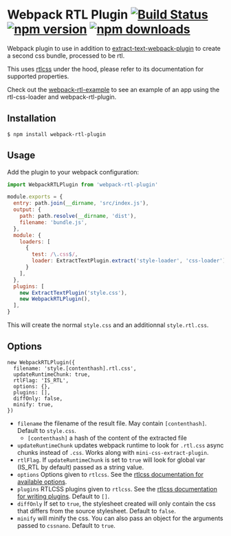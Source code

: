 # Webpack RTL Plugin [![Build Status](https://img.shields.io/travis/romainberger/webpack-rtl-plugin/master.svg?style=flat-square)](https://travis-ci.org/romainberger/webpack-rtl-plugin) [![npm version](https://img.shields.io/npm/v/webpack-rtl-plugin.svg?style=flat-square)](https://www.npmjs.com/package/webpack-rtl-plugin) [![npm downloads](https://img.shields.io/npm/dm/webpack-rtl-plugin.svg?style=flat-square)](https://www.npmjs.com/package/webpack-rtl-plugin)

Webpack plugin to use in addition to [extract-text-webpack-plugin](https://github.com/webpack/extract-text-webpack-plugin) to create a second css bundle, processed to be rtl.

This uses [rtlcss](https://github.com/MohammadYounes/rtlcss) under the hood, please refer to its documentation for supported properties.

Check out the [webpack-rtl-example](https://github.com/romainberger/webpack-rtl-example) to see an example of an app using the rtl-css-loader and webpack-rtl-plugin.

## Installation

```shell
$ npm install webpack-rtl-plugin
```

## Usage

Add the plugin to your webpack configuration:

```js
import WebpackRTLPlugin from 'webpack-rtl-plugin'

module.exports = {
  entry: path.join(__dirname, 'src/index.js'),
  output: {
    path: path.resolve(__dirname, 'dist'),
    filename: 'bundle.js',
  },
  module: {
    loaders: [
      {
        test: /\.css$/,
        loader: ExtractTextPlugin.extract('style-loader', 'css-loader'),
      }
    ],
  },
  plugins: [
    new ExtractTextPlugin('style.css'),
    new WebpackRTLPlugin(),
  ],
}
```

This will create the normal `style.css` and an additionnal `style.rtl.css`.

## Options

```
new WebpackRTLPlugin({
  filename: 'style.[contenthash].rtl.css',
  updateRuntimeChunk: true,
  rtlFlag: 'IS_RTL',
  options: {},
  plugins: [],
  diffOnly: false,
  minify: true,
})
```

* `filename` the filename of the result file. May contain `[contenthash]`. Default to `style.css`.
  * `[contenthash]` a hash of the content of the extracted file
* `updateRuntimeChunk` updates webpack runtime to look for `.rtl.css` async chunks instead of `.css`. Works along with `mini-css-extract-plugin`.
* `rtlFlag`. If `updateRuntimeChunk` is set to `true` will look for global var (IS_RTL by default) passed as a string value.
* `options` Options given to `rtlcss`. See the [rtlcss documentation for available options](http://rtlcss.com/learn/usage-guide/options/).
* `plugins` RTLCSS plugins given to `rtlcss`. See the [rtlcss documentation for writing plugins](http://rtlcss.com/learn/extending-rtlcss/writing-a-plugin/). Default to `[]`.
* `diffOnly` If set to `true`, the stylesheet created will only contain the css that differs from the source stylesheet. Default to `false`.
* `minify` will minify the css. You can also pass an object for the arguments passed to `cssnano`. Default to `true`.
